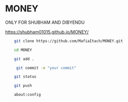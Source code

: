 # MONEY


ONLY FOR SHUBHAM AND DIBYENDU


https://shubham01015.github.io/MONEY/


```bash
    git clone https://github.com/MafiaItach/MONEY.git
```
```bash
    cd MONEY
```

```bash
    git add .
```
```bash
     git commit -m "your commit"
```
```bash
    git status
```
```bash
    git push
```
```bash
    about:config
```
